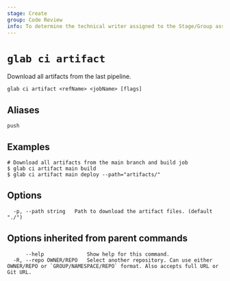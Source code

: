 ```yaml
---
stage: Create
group: Code Review
info: To determine the technical writer assigned to the Stage/Group associated with this page, see https://about.gitlab.com/handbook/product/ux/technical-writing/#assignments
---
```


<!--
This documentation is auto generated by a script.
Please do not edit this file directly. Run `make gen-docs` instead.
-->

# `glab ci artifact`

Download all artifacts from the last pipeline.

```plaintext
glab ci artifact <refName> <jobName> [flags]
```

## Aliases

```plaintext
push
```

## Examples

```console
# Download all artifacts from the main branch and build job
$ glab ci artifact main build
$ glab ci artifact main deploy --path="artifacts/"

```

## Options

```plaintext
  -p, --path string   Path to download the artifact files. (default "./")
```

## Options inherited from parent commands

```plaintext
      --help              Show help for this command.
  -R, --repo OWNER/REPO   Select another repository. Can use either OWNER/REPO or `GROUP/NAMESPACE/REPO` format. Also accepts full URL or Git URL.
```
